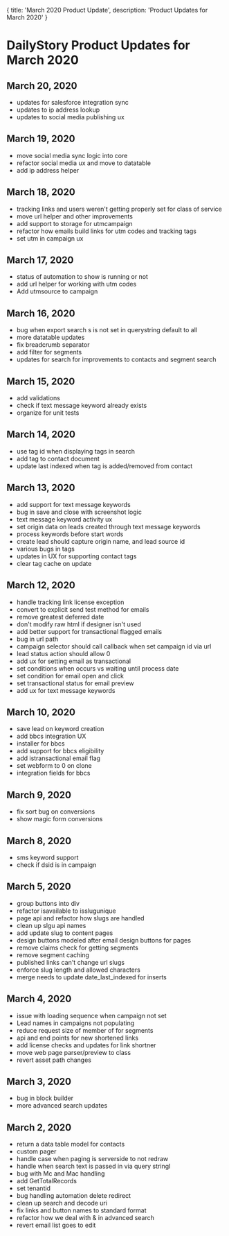 {
	title: 'March 2020 Product Update',
	description: 'Product Updates for March 2020'
}
# DailyStory Product Updates for March 2020
## March 20, 2020
* updates for salesforce integration sync
* updates to ip address lookup
* updates to social media publishing ux

## March 19, 2020
* move social media sync logic into core
* refactor social media ux and move to datatable
* add ip address helper

## March 18, 2020
* tracking links and users weren't getting properly set for class of service
* move url helper and other improvements
* add support to storage for utmcampaign
* refactor how emails build links for utm codes and tracking tags
* set utm in campaign ux

## March 17, 2020
* status of automation to show is running or not
* add url helper for working with utm codes
* Add utmsource to campaign

## March 16, 2020
* bug when export search s is not set in querystring default to all
* more datatable updates
* fix breadcrumb separator
* add filter for segments
* updates for search for improvements to contacts and segment search

## March 15, 2020
* add validations
* check if text message keyword already exists
* organize for unit tests

## March 14, 2020
* use tag id when displaying tags in search
* add tag to contact document
* update last indexed when tag is added/removed from contact

## March 13, 2020
* add support for text message keywords
* bug in save and close with screenshot logic
* text message keyword activity ux
* set origin data on leads created through text message keywords
* process keywords before start words
* create lead should capture origin name, and lead source id
* various bugs in tags
* updates in UX for supporting contact tags
* clear tag cache on update

## March 12, 2020
* handle tracking link license exception
* convert to explicit send test method for emails
* remove greatest deferred date
* don't modify raw html if designer isn't used
* add better support for transactional flagged emails
* bug in url path
* campaign selector should call callback when set campaign id via url
* lead status action should allow 0
* add ux for setting email as transactional
* set conditions when occurs vs waiting until process date
* set condition for email open and click
* set transactional status for email preview
* add ux for text message keywords

## March 10, 2020
* save lead on keyword creation
* add bbcs integration UX
* installer for bbcs
* add support for bbcs eligibility
* add istransactional email flag
* set webform to 0 on clone
* integration fields for bbcs

## March 9, 2020
* fix sort bug on conversions
* show magic form conversions

## March 8, 2020
* sms keyword support
* check if dsid is in campaign

## March 5, 2020
* group buttons into div
* refactor isavailable to isslugunique
* page api and refactor how slugs are handled
* clean up slgu api names
* add update slug to content pages
* design buttons modeled after email design buttons for pages
* remove claims check for getting segments
* remove segment caching
* published links can't change url slugs
* enforce slug length and allowed characters
* merge needs to update date_last_indexed for inserts

## March 4, 2020
* issue with loading sequence when campaign not set
* Lead names in campaigns not populating
* reduce request size of member of for segments
* api and end points for new shortened links
* add license checks and updates for link shortner
* move web page parser/preview to class
* revert asset path changes

## March 3, 2020
* bug in block builder
* more advanced search updates

## March 2, 2020
* return a data table model for contacts
* custom pager
* handle case when paging is serverside to not redraw
* handle when search text is passed in via query stringI
* bug with Mc and Mac handling
* add GetTotalRecords
* set tenantid
* bug handling automation delete redirect
* clean up search and decode uri
* fix links and button names to standard format
* refactor how we deal with & in advanced search
* revert email list goes to edit
